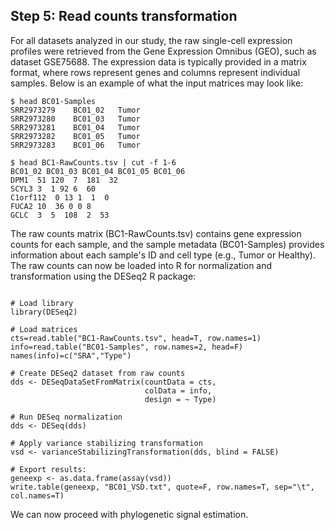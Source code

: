 ## Step 5: Read counts transformation

For all datasets analyzed in our study, the raw single-cell expression profiles were retrieved from the Gene Expression Omnibus (GEO), such as dataset GSE75688. The expression data is typically provided in a matrix format, where rows represent genes and columns represent individual samples. Below is an example of what the input matrices may look like:

```
$ head BC01-Samples
SRR2973279    BC01_02	Tumor
SRR2973280    BC01_03	Tumor
SRR2973281    BC01_04	Tumor
SRR2973282    BC01_05	Tumor
SRR2973283    BC01_06	Tumor

$ head BC1-RawCounts.tsv | cut -f 1-6 
BC01_02 BC01_03 BC01_04 BC01_05 BC01_06
DPM1  51 120  7  181  32
SCYL3 3  1 92 6  60
C1orf112  0 13 1  1  0
FUCA2 10  36 0 0 8
GCLC  3  5  108  2  53
```

The raw counts matrix (BC1-RawCounts.tsv) contains gene expression counts for each sample, and the sample metadata (BC01-Samples) provides information about each sample's ID and cell type (e.g., Tumor or Healthy). The raw counts can now be loaded into R for normalization and transformation using the DESeq2 R package:

```{r}

# Load library
library(DESeq2)

# Load matrices
cts=read.table("BC1-RawCounts.tsv", head=T, row.names=1)
info=read.table("BC01-Samples", row.names=2, head=F)
names(info)=c("SRA","Type")

# Create DESeq2 dataset from raw counts
dds <- DESeqDataSetFromMatrix(countData = cts, 
                              colData = info, 
                              design = ~ Type)

# Run DESeq normalization
dds <- DESeq(dds)

# Apply variance stabilizing transformation
vsd <- varianceStabilizingTransformation(dds, blind = FALSE)

# Export results:
geneexp <- as.data.frame(assay(vsd))
write.table(geneexp, "BC01_VSD.txt", quote=F, row.names=T, sep="\t", col.names=T)
```

We can now proceed with phylogenetic signal estimation.